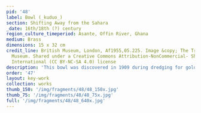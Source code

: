 ```yaml
---
pid: '48'
label: Bowl (_kuduo_)
section: Shifting Away from the Sahara
_date: 16th/18th (?) century
region_culture_timeperiod: Asante, Offin River, Ghana
medium: Brass
dimensions: 15 x 32 cm
credit_line: British Museum, London, Af1955,05.225. Image &copy; The Trustees of the British
  Museum. Shared under a Creative Commons Attribution-NonCommercial- ShareAlike 4.0
  International (CC BY-NC-SA 4.0) license
description: 'This bowl was discovered in 1909 during dredging for gold along the banks of the Offin River in southern Ghana. Its formal similarity to Mamluk brass bowls and basins of the fourteenth and fifteenth centuries that were imported across the Sahara Desert in the late medieval period provides compelling evidence that the making of Akan kuduo was inspired by the north-east African imports.  The bowl?s profile and the placement of its surface decoration are almost identical to Mamluk period Arabic-inscribed bowls; however, details such as the use of a pseudo script´an attempt by an artist unfamiliar with Arabic to capture the formal essence of Arabic calligraphy´and the representation of stylized crocodiles and mudfish, inhabitants of the Akan forest, in two of the eight medallions show how a local artist may have reinterpreted important visual elements.'
order: '47'
layout: key-work
collection: works
thumb_150: '/img/fragments/48/48_150x.jpg'
thumb_75: '/img/fragments/48/48_75x.jpg'
full: '/img/fragments/48/48_640x.jpg'
---
```

